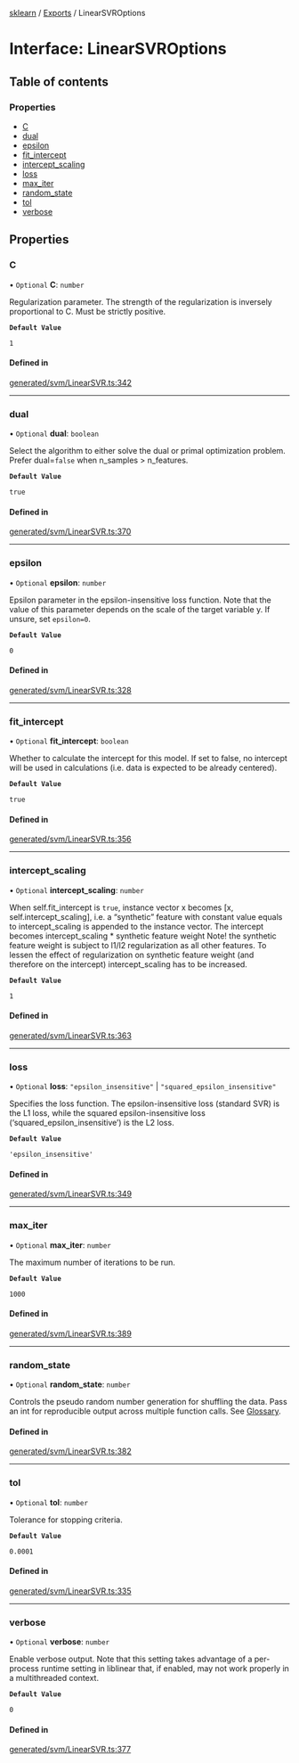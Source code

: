 [sklearn](../readme.md) / [Exports](../modules.md) / LinearSVROptions

# Interface: LinearSVROptions

## Table of contents

### Properties

- [C](LinearSVROptions.md#c)
- [dual](LinearSVROptions.md#dual)
- [epsilon](LinearSVROptions.md#epsilon)
- [fit\_intercept](LinearSVROptions.md#fit_intercept)
- [intercept\_scaling](LinearSVROptions.md#intercept_scaling)
- [loss](LinearSVROptions.md#loss)
- [max\_iter](LinearSVROptions.md#max_iter)
- [random\_state](LinearSVROptions.md#random_state)
- [tol](LinearSVROptions.md#tol)
- [verbose](LinearSVROptions.md#verbose)

## Properties

### C

• `Optional` **C**: `number`

Regularization parameter. The strength of the regularization is inversely proportional to C. Must be strictly positive.

**`Default Value`**

`1`

#### Defined in

[generated/svm/LinearSVR.ts:342](https://github.com/transitive-bullshit/scikit-learn-ts/blob/367336a/packages/sklearn/src/generated/svm/LinearSVR.ts#L342)

___

### dual

• `Optional` **dual**: `boolean`

Select the algorithm to either solve the dual or primal optimization problem. Prefer dual=`false` when n\_samples > n\_features.

**`Default Value`**

`true`

#### Defined in

[generated/svm/LinearSVR.ts:370](https://github.com/transitive-bullshit/scikit-learn-ts/blob/367336a/packages/sklearn/src/generated/svm/LinearSVR.ts#L370)

___

### epsilon

• `Optional` **epsilon**: `number`

Epsilon parameter in the epsilon-insensitive loss function. Note that the value of this parameter depends on the scale of the target variable y. If unsure, set `epsilon=0`.

**`Default Value`**

`0`

#### Defined in

[generated/svm/LinearSVR.ts:328](https://github.com/transitive-bullshit/scikit-learn-ts/blob/367336a/packages/sklearn/src/generated/svm/LinearSVR.ts#L328)

___

### fit\_intercept

• `Optional` **fit\_intercept**: `boolean`

Whether to calculate the intercept for this model. If set to false, no intercept will be used in calculations (i.e. data is expected to be already centered).

**`Default Value`**

`true`

#### Defined in

[generated/svm/LinearSVR.ts:356](https://github.com/transitive-bullshit/scikit-learn-ts/blob/367336a/packages/sklearn/src/generated/svm/LinearSVR.ts#L356)

___

### intercept\_scaling

• `Optional` **intercept\_scaling**: `number`

When self.fit\_intercept is `true`, instance vector x becomes \[x, self.intercept\_scaling\], i.e. a “synthetic” feature with constant value equals to intercept\_scaling is appended to the instance vector. The intercept becomes intercept\_scaling \* synthetic feature weight Note! the synthetic feature weight is subject to l1/l2 regularization as all other features. To lessen the effect of regularization on synthetic feature weight (and therefore on the intercept) intercept\_scaling has to be increased.

**`Default Value`**

`1`

#### Defined in

[generated/svm/LinearSVR.ts:363](https://github.com/transitive-bullshit/scikit-learn-ts/blob/367336a/packages/sklearn/src/generated/svm/LinearSVR.ts#L363)

___

### loss

• `Optional` **loss**: ``"epsilon_insensitive"`` \| ``"squared_epsilon_insensitive"``

Specifies the loss function. The epsilon-insensitive loss (standard SVR) is the L1 loss, while the squared epsilon-insensitive loss (‘squared\_epsilon\_insensitive’) is the L2 loss.

**`Default Value`**

`'epsilon_insensitive'`

#### Defined in

[generated/svm/LinearSVR.ts:349](https://github.com/transitive-bullshit/scikit-learn-ts/blob/367336a/packages/sklearn/src/generated/svm/LinearSVR.ts#L349)

___

### max\_iter

• `Optional` **max\_iter**: `number`

The maximum number of iterations to be run.

**`Default Value`**

`1000`

#### Defined in

[generated/svm/LinearSVR.ts:389](https://github.com/transitive-bullshit/scikit-learn-ts/blob/367336a/packages/sklearn/src/generated/svm/LinearSVR.ts#L389)

___

### random\_state

• `Optional` **random\_state**: `number`

Controls the pseudo random number generation for shuffling the data. Pass an int for reproducible output across multiple function calls. See [Glossary](../../glossary.html#term-random_state).

#### Defined in

[generated/svm/LinearSVR.ts:382](https://github.com/transitive-bullshit/scikit-learn-ts/blob/367336a/packages/sklearn/src/generated/svm/LinearSVR.ts#L382)

___

### tol

• `Optional` **tol**: `number`

Tolerance for stopping criteria.

**`Default Value`**

`0.0001`

#### Defined in

[generated/svm/LinearSVR.ts:335](https://github.com/transitive-bullshit/scikit-learn-ts/blob/367336a/packages/sklearn/src/generated/svm/LinearSVR.ts#L335)

___

### verbose

• `Optional` **verbose**: `number`

Enable verbose output. Note that this setting takes advantage of a per-process runtime setting in liblinear that, if enabled, may not work properly in a multithreaded context.

**`Default Value`**

`0`

#### Defined in

[generated/svm/LinearSVR.ts:377](https://github.com/transitive-bullshit/scikit-learn-ts/blob/367336a/packages/sklearn/src/generated/svm/LinearSVR.ts#L377)
